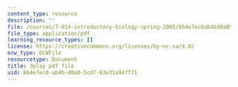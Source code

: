 ```yaml
---
content_type: resource
description: ''
file: /courses/7-014-introductory-biology-spring-2005/864e7ec0ab4bd0a05cd763e31a947f71_1000887.pdf
file_type: application/pdf
learning_resource_types: []
license: https://creativecommons.org/licenses/by-nc-sa/4.0/
ocw_type: OCWFile
resourcetype: Document
title: 3play pdf file
uid: 864e7ec0-ab4b-d0a0-5cd7-63e31a947f71
---
```

